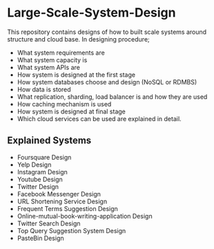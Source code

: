 # Large-Scale-System-Design

This repository contains designs of how to built scale systems around structure and cloud base.
In designing procedure;

- What system requirements are
- What system capacity is
- What system APIs are
- How system is designed at the first stage
- How system databases choose and design (NoSQL or RDMBS)
- How data is stored
- What replication, sharding, load balancer is and how they are used
- How caching mechanism is used
- How system is designed at final stage
- Which cloud services can be used are explained in detail.

## Explained Systems

- Foursquare Design
- Yelp Design
- Instagram Design
- Youtube Design
- Twitter Design
- Facebook Messenger Design 
- URL Shortening Service Design
- Frequent Terms Suggestion Design
- Online-mutual-book-writing-application Design
- Twitter Search Design
- Top Query Suggestion System Design
- PasteBin Design
